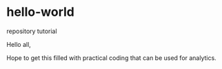 # hello-world
repository tutorial

Hello all,

Hope to get this filled with practical coding that can be used for analytics.

